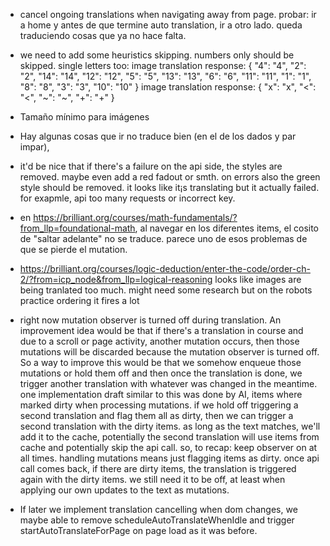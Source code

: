 - cancel ongoing translations when navigating away from page. probar: ir a home y antes de que termine auto translation, ir a otro lado. queda traduciendo cosas que ya no hace falta.

- we need to add some heuristics skipping. numbers only should be skipped. single letters too:
image translation response: {
  "4": "4",
  "2": "2",
  "14": "14",
  "12": "12",
  "5": "5",
  "13": "13",
  "6": "6",
  "11": "11",
  "1": "1",
  "8": "8",
  "3": "3",
  "10": "10"
}
image translation response: {
  "x": "x",
  "<": "<",
  "~": "~",
  "+": "+"
}
- Tamaño mínimo para imágenes 
- Hay algunas cosas que ir no traduce bien (en el de los dados y par impar),

- it'd be nice that if there's a failure on the api side, the styles are removed. maybe even add a red fadout or smth. on errors also the green style should be removed. it looks like it¡s translating but it actually failed. for exapmle, api too many requests or incorrect key.

- en https://brilliant.org/courses/math-fundamentals/?from_llp=foundational-math, al navegar en los diferentes items, el cosito de "saltar adelante" no se traduce. parece uno de esos problemas de que se pierde el mutation.

- https://brilliant.org/courses/logic-deduction/enter-the-code/order-ch-2/?from=icp_node&from_llp=logical-reasoning looks like images are being tranlated too much. might need some research but on the robots practice ordering it fires a lot

- right now mutation observer is turned off during translation. An improvement idea would be that if there's a translation in course and due to a scroll or page activity, another mutation occurs, then those mutations will be discarded because the mutation observer is turned off. So a way to improve this would be that we somehow enqueue those mutations or hold them off and then once the translation is done, we trigger another translation with whatever was changed in the meantime. 
one implementation draft similar to this was done by AI, items where marked dirty when processing mutations. if we hold off triggering a second translation and flag them all as dirty, then we can trigger a second translation with the dirty items. as long as the text matches, we'll add it to the cache, potentially the second translation will use items from cache and potentially skip the api call.
so, to recap: keep observer on at all times. handling mutations means just flagging items as dirty. once api call comes back, if there are dirty items, the translation is triggered again with the dirty items.
we still need it to be off, at least when applying our own updates to the text as mutations.

- If later we implement translation cancelling when dom changes, we maybe able to remove scheduleAutoTranslateWhenIdle and trigger startAutoTranslateForPage on page load as it was before. 

